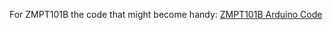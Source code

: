 For ZMPT101B the code that might become handy: 
[ZMPT101B Arduino Code](https://github.com/Abdurraziq/ZMPT101B-arduino)
